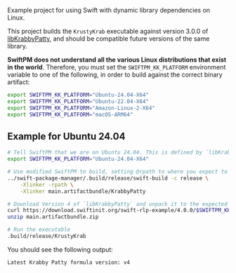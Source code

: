 Example project for using Swift with dynamic library dependencies on Linux.

This project builds the `KrustyKrab` executable against version 3.0.0 of [libKrabbyPatty](https://github.com/tayloraswift/swift-rlp-example), and should be compatible future versions of the same library.

**SwiftPM does not understand all the various Linux distributions that exist in the world**. Therefore, you must set the `SWIFTPM_KK_PLATFORM` environment variable to one of the following, in order to build against the correct binary artifact:

```bash
export SWIFTPM_KK_PLATFORM="Ubuntu-24.04-X64"
export SWIFTPM_KK_PLATFORM="Ubuntu-22.04-X64"
export SWIFTPM_KK_PLATFORM="Amazon-Linux-2-X64"
export SWIFTPM_KK_PLATFORM="macOS-ARM64"
```

## Example for Ubuntu 24.04

```bash
# Tell SwiftPM that we are on Ubuntu 24.04. This is defined by `libKrabbyPatty`, not SwiftPM.
export SWIFTPM_KK_PLATFORM="Ubuntu-24.04-X64"

# Use modified SwiftPM to build, setting @rpath to where you expect to deploy `libKrabbyPatty`
../swift-package-manager/.build/release/swift-build -c release \
    -Xlinker -rpath \
    -Xlinker main.artifactbundle/KrabbyPatty

# Download Version 4 of `libKrabbyPatty` and unpack it to the expected location
curl https://download.swiftinit.org/swift-rlp-example/4.0.0/$SWIFTPM_KK_PLATFORM/main.artifactbundle.zip -o main.artifactbundle.zip
unzip main.artifactbundle.zip

# Run the executable
.build/release/KrustyKrab
```

You should see the following output:

```
Latest Krabby Patty formula version: v4
```
